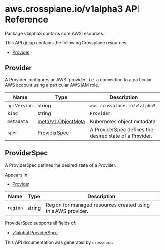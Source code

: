 # aws.crossplane.io/v1alpha3 API Reference

Package v1alpha3 contains core AWS resources.

This API group contains the following Crossplane resources:

* [Provider](#Provider)

## Provider

A Provider configures an AWS &#39;provider&#39;, i.e. a connection to a particular AWS account using a particular AWS IAM role.


Name | Type | Description
-----|------|------------
`apiVersion` | string | `aws.crossplane.io/v1alpha3`
`kind` | string | `Provider`
`metadata` | [meta/v1.ObjectMeta](https://kubernetes.io/docs/reference/generated/kubernetes-api/v1.15/#objectmeta-v1-meta) | Kubernetes object metadata.
`spec` | [ProviderSpec](#ProviderSpec) | A ProviderSpec defines the desired state of a Provider.



## ProviderSpec

A ProviderSpec defines the desired state of a Provider.

Appears in:

* [Provider](#Provider)


Name | Type | Description
-----|------|------------
`region` | string | Region for managed resources created using this AWS provider.


ProviderSpec supports all fields of:

* [v1alpha1.ProviderSpec](../crossplane-runtime/core-crossplane-io-v1alpha1.md#providerspec)


This API documentation was generated by `crossdocs`.